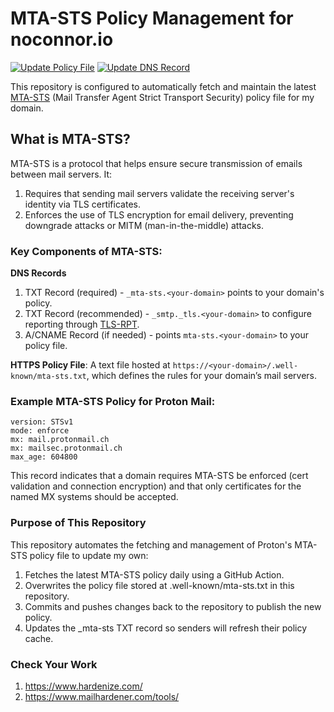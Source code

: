# MTA-STS Policy Management for noconnor.io
[![Update Policy File](https://github.com/noconnor29/mta-sts/actions/workflows/update-mta-sts-policy.yml/badge.svg)](https://github.com/noconnor29/mta-sts/actions/workflows/update-mta-sts-policy.yml) [![Update DNS Record](https://github.com/noconnor29/mta-sts/actions/workflows/update-mta-sts-record.yml/badge.svg)](https://github.com/noconnor29/mta-sts/actions/workflows/update-mta-sts-record.yml)

This repository is configured to automatically fetch and maintain the latest [MTA-STS](https://datatracker.ietf.org/doc/html/rfc8461) (Mail Transfer Agent Strict Transport Security) policy file for my domain.
## What is MTA-STS?

MTA-STS is a protocol that helps ensure secure transmission of emails between mail servers. It:
1. Requires that sending mail servers validate the receiving server's identity via TLS certificates.
2. Enforces the use of TLS encryption for email delivery, preventing downgrade attacks or MITM (man-in-the-middle) attacks.

### Key Components of MTA-STS:
**DNS Records**
1. TXT Record (required) - `_mta-sts.<your-domain>` points to your domain's policy.
2. TXT Record (recommended) - `_smtp._tls.<your-domain>` to configure reporting through [TLS-RPT](https://datatracker.ietf.org/doc/html/rfc8460).
3. A/CNAME Record (if needed) - points `mta-sts.<your-domain>` to your policy file.

**HTTPS Policy File**: A text file hosted at `https://<your-domain>/.well-known/mta-sts.txt`, which defines the rules for your domain’s mail servers.

### Example MTA-STS Policy for Proton Mail:
```plaintext
version: STSv1
mode: enforce
mx: mail.protonmail.ch
mx: mailsec.protonmail.ch
max_age: 604800
```
This record indicates that a domain requires MTA-STS be enforced (cert validation and connection encryption) and that only certificates for the named MX systems should be accepted.

### Purpose of This Repository

This repository automates the fetching and management of Proton's MTA-STS policy file to update my own:

1. Fetches the latest MTA-STS policy daily using a GitHub Action.
2. Overwrites the policy file stored at .well-known/mta-sts.txt in this repository.
3. Commits and pushes changes back to the repository to publish the new policy.
4. Updates the _mta-sts TXT record so senders will refresh their policy cache.

### Check Your Work
1. https://www.hardenize.com/
2. https://www.mailhardener.com/tools/
